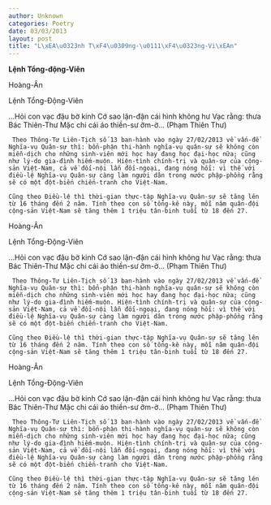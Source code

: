 ```yaml
---
author: Unknown
categories: Poetry
date: 03/03/2013
layout: post
title: "L\xEA\u0323nh T\xF4\u0309ng-\u0111\xF4\u0323ng-Vi\xEAn"
---
```


**Lệnh Tổng-động-Viên**

Hoàng-Ân

Lệnh Tổng-Động-Viên

...Hỏi con vạc đậu bờ kinh
Cớ sao lận-đận cái hình không hư
Vạc rằng: thưa Bác Thiên-Thư
Mặc chi cái áo thiền-sư ỡm-ờ...
      (Phạm Thiên Thư)


     Theo Thông-Tư Liên-Tịch số 13 ban-hành vào ngày 27/02/2013 về vấn-đề Nghĩa-vụ Quân-sự thì: bổn-phận thi-hành nghĩa-vụ quân-sự sẽ không còn miễn-dịch cho những sinh-viên mới học hay đang học đại-học nữa; cũng như lý-do gia-đình hiếm-muộn. Hiện-tình chính-trị và quân-sự của cộng-sản Việt-Nam, cả về đối-nội lẫn đối-ngoại, đang nóng hổi: vì thế với điều-lệ Nghĩa-vụ Quân-sự càng làm người dân trong nước phập-phồng rằng sẽ có một đột-biến chiến-tranh cho Việt-Nam.

    Cũng theo Điều-lệ thì thời-gian thực-tập Nghĩa-vụ Quân-sự sẽ tăng lên từ 16 tháng đến 2 năm. Tính theo con số tổng-kê này, mỗi năm quân-đội cộng-sản Việt-Nam sẽ tăng thêm 1 triệu tân-binh tuổi từ 18 đến 27.

Hoàng-Ân

Lệnh Tổng-Động-Viên

...Hỏi con vạc đậu bờ kinh
Cớ sao lận-đận cái hình không hư
Vạc rằng: thưa Bác Thiên-Thư
Mặc chi cái áo thiền-sư ỡm-ờ...
      (Phạm Thiên Thư)


     Theo Thông-Tư Liên-Tịch số 13 ban-hành vào ngày 27/02/2013 về vấn-đề Nghĩa-vụ Quân-sự thì: bổn-phận thi-hành nghĩa-vụ quân-sự sẽ không còn miễn-dịch cho những sinh-viên mới học hay đang học đại-học nữa; cũng như lý-do gia-đình hiếm-muộn. Hiện-tình chính-trị và quân-sự của cộng-sản Việt-Nam, cả về đối-nội lẫn đối-ngoại, đang nóng hổi: vì thế với điều-lệ Nghĩa-vụ Quân-sự càng làm người dân trong nước phập-phồng rằng sẽ có một đột-biến chiến-tranh cho Việt-Nam.

    Cũng theo Điều-lệ thì thời-gian thực-tập Nghĩa-vụ Quân-sự sẽ tăng lên từ 16 tháng đến 2 năm. Tính theo con số tổng-kê này, mỗi năm quân-đội cộng-sản Việt-Nam sẽ tăng thêm 1 triệu tân-binh tuổi từ 18 đến 27.

Hoàng-Ân

Lệnh Tổng-Động-Viên

...Hỏi con vạc đậu bờ kinh
Cớ sao lận-đận cái hình không hư
Vạc rằng: thưa Bác Thiên-Thư
Mặc chi cái áo thiền-sư ỡm-ờ...
      (Phạm Thiên Thư)


     Theo Thông-Tư Liên-Tịch số 13 ban-hành vào ngày 27/02/2013 về vấn-đề Nghĩa-vụ Quân-sự thì: bổn-phận thi-hành nghĩa-vụ quân-sự sẽ không còn miễn-dịch cho những sinh-viên mới học hay đang học đại-học nữa; cũng như lý-do gia-đình hiếm-muộn. Hiện-tình chính-trị và quân-sự của cộng-sản Việt-Nam, cả về đối-nội lẫn đối-ngoại, đang nóng hổi: vì thế với điều-lệ Nghĩa-vụ Quân-sự càng làm người dân trong nước phập-phồng rằng sẽ có một đột-biến chiến-tranh cho Việt-Nam.

    Cũng theo Điều-lệ thì thời-gian thực-tập Nghĩa-vụ Quân-sự sẽ tăng lên từ 16 tháng đến 2 năm. Tính theo con số tổng-kê này, mỗi năm quân-đội cộng-sản Việt-Nam sẽ tăng thêm 1 triệu tân-binh tuổi từ 18 đến 27.
